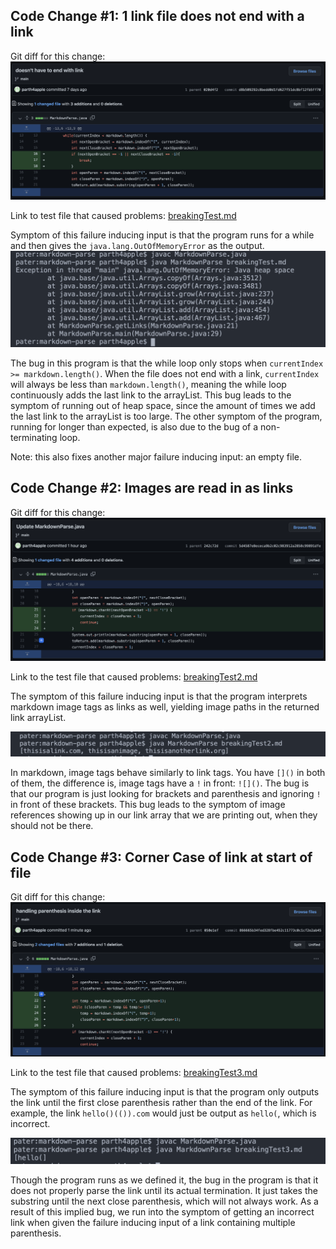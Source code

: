 
## Code Change #1: 1 link file does not end with a link
Git diff for this change:
![gitDiff1](./labreport2assets/gitdiff1.png)

Link to test file that caused problems:
[breakingTest.md](https://github.com/parth4apple/markdown-parse/blob/main/breakingTest.md)

Symptom of this failure inducing input is that the program runs for a while and then gives the `java.lang.OutOfMemoryError` as the output. 
![javaMemoryError](./labreport2assets/symptom1.png)

The bug in this program is that the while loop only stops when `currentIndex >= markdown.length()`. When the file does not end with a link, `currentIndex` will always be less than `markdown.length()`, meaning the while loop continuously adds the last link to the arrayList. This bug leads to the symptom of running out of heap space, since the amount of times we add the last link to the arrayList is too large. The other symptom of the program, running for longer than expected, is also due to the bug of a non-terminating loop. 

Note: this also fixes another major failure inducing input: an empty file.

## Code Change #2: Images are read in as links
Git diff for this change:
![gitDiff2](./labreport2assets/gitdiff2.png)

Link to the test file that caused problems:
[breakingTest2.md](https://github.com/parth4apple/markdown-parse/blob/main/breakingTest2.md?plain=1)

The symptom of this failure inducing input is that the program interprets markdown image tags as links as well, yielding image paths in the returned link arrayList.

![symptom2](./labreport2assets/symptom2.png)

In markdown, image tags behave similarly to link tags. You have `[]()` in both of them, the difference is, image tags have a `!` in front: `![]()`. The bug is that our program is just looking for brackets and parenthesis and ignoring `!` in front of these brackets. This bug leads to the symptom of image references showing up in our link array that we are printing out, when they should not be there.

## Code Change #3: Corner Case of link at start of file
Git diff for this change:
![gitDiff3](./labreport2assets/gitdiff3.png)

Link to the test file that caused problems:
[breakingTest3.md](https://github.com/parth4apple/markdown-parse/blob/main/breakingTest3.md?plain=1)

The symptom of this failure inducing input is that the program only outputs the link until the first close parenthesis rather than the end of the link. For example, the link `hello()(()).com` would just be output as `hello(`, which is incorrect.

![symptom3](./labreport2assets/symptom3.png)

Though the program runs as we defined it, the bug in the program is that it does not properly parse the link until its actual termination. It just takes the substring until the next close parenthesis, which will not always work. As a result of this implied bug, we run into the symptom of getting an incorrect link when given the failure inducing input of a link containing multiple parenthesis.